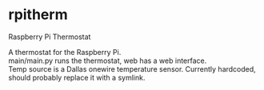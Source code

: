 # rpitherm
Raspberry Pi Thermostat

A thermostat for the Raspberry Pi.  
main/main.py runs the thermostat, web has a web interface.  
Temp source is a Dallas onewire temperature sensor.  Currently hardcoded, should probably replace it with a symlink.      
